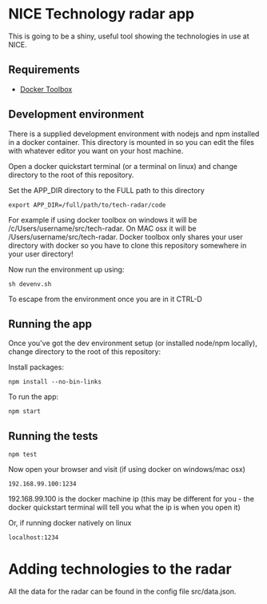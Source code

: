 # NICE Technology radar app

This is going to be a shiny, useful tool showing the technologies in use at NICE.

## Requirements
* [Docker Toolbox](https://www.docker.com/products/docker-toolbox)

## Development environment

There is a supplied development environment with nodejs and npm installed in a docker container. This directory is mounted in so you can edit the files with whatever editor you want on your host machine.

Open a docker quickstart terminal (or a terminal on linux) and change directory to the root of this repository.

Set the APP_DIR directory to the FULL path to this directory
```
export APP_DIR=/full/path/to/tech-radar/code
```
For example if using docker toolbox on windows it will be /c/Users/username/src/tech-radar.  On MAC osx it will be /Users/username/src/tech-radar.  Docker toolbox only shares your user directory with docker so you have to clone this repository somewhere in your user directory!

Now run the environment up using:
```
sh devenv.sh
```

To escape from the environment once you are in it CTRL-D

## Running the app
Once you've got the dev environment setup (or installed node/npm locally), change directory to the root of this repository:


Install packages:
```
npm install --no-bin-links
```

To run the app:
```
npm start
```

## Running the tests

```
npm test
```

Now open your browser and visit (if using docker on windows/mac osx)

```
192.168.99.100:1234
```

192.168.99.100 is the docker machine ip (this may be different for you - the docker quickstart terminal will tell you what the ip is when you open it)

Or, if running docker natively on linux

```
localhost:1234
```

# Adding technologies to the radar

All the data for the radar can be found in the config file src/data.json.

